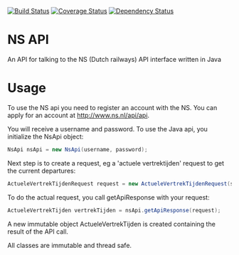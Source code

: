 [![Build Status](https://travis-ci.org/pvanassen/ns-api.png?branch=master)](https://travis-ci.org/pvanassen/ns-api)
[![Coverage Status](https://coveralls.io/repos/pvanassen/ns-api/badge.png?branch=master)](https://coveralls.io/r/pvanassen/ns-api?branch=master)
[![Dependency Status](https://gemnasium.com/pvanassen/ns-api.png)](https://gemnasium.com/pvanassen/ns-api)

NS API
======
An API for talking to the NS (Dutch railways) API interface written in Java

Usage
=====
To use the NS api you need to register an account with the NS. You can apply for an account at http://www.ns.nl/api/api. 

You will receive a username and password. To use the Java api, you initialize the NsApi object: 

```Java
NsApi nsApi = new NsApi(username, password);
```
Next step is to create a request, eg a 'actuele vertrektijden' request to get the current departures: 

```Java
ActueleVertrekTijdenRequest request = new ActueleVertrekTijdenRequest(stationName);
```

To do the actual request, you call getApiResponse with your request: 

```Java
ActueleVertrekTijden vertrekTijden = nsApi.getApiResponse(request); 
```

A new immutable object ActueleVertrekTijden is created containing the result of the API call. 

All classes are immutable and thread safe.
